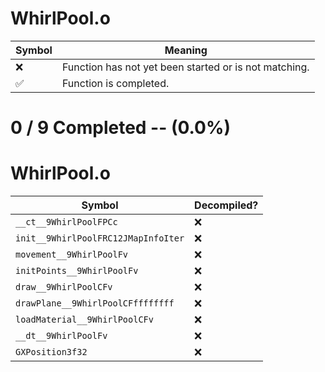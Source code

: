 # WhirlPool.o
| Symbol | Meaning 
| ------------- | ------------- 
| :x: | Function has not yet been started or is not matching. 
| :white_check_mark: | Function is completed. 


# 0 / 9 Completed -- (0.0%)
# WhirlPool.o
| Symbol | Decompiled? |
| ------------- | ------------- |
| `__ct__9WhirlPoolFPCc` | :x: |
| `init__9WhirlPoolFRC12JMapInfoIter` | :x: |
| `movement__9WhirlPoolFv` | :x: |
| `initPoints__9WhirlPoolFv` | :x: |
| `draw__9WhirlPoolCFv` | :x: |
| `drawPlane__9WhirlPoolCFffffffff` | :x: |
| `loadMaterial__9WhirlPoolCFv` | :x: |
| `__dt__9WhirlPoolFv` | :x: |
| `GXPosition3f32` | :x: |
